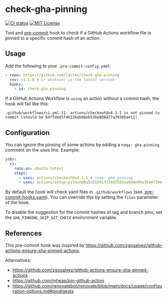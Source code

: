 # check-gha-pinning

[![CI status](https://img.shields.io/github/actions/workflow/status/lalten/check-gha-pinning/ci.yml?branch=main)](https://github.com/lalten/check-gha-pinning/actions)
[![MIT License](https://img.shields.io/github/license/lalten/check-gha-pinning)](https://github.com/lalten/check-gha-pinning/blob/main/LICENSE)

Tool and [pre-commit](https://pre-commit.com) hook to check if a GitHub Actions workflow file is pinned to a specific commit hash of an action.

## Usage

Add the following to your `.pre-commit-config.yaml`:

```yaml
- repo: https://github.com/lalten/check-gha-pinning
  rev: v1.1.0 # or whatever is the latest version
  hooks:
    - id: check-gha-pinning
```

If a GitHub Actions Workflow is `using` an action without a commit hash, the hook will fail like this:

```
.github/workflows/ci.yml:11: actions/checkout@v4.1.1 is not pinned to commit (should be b4ffde65f46336ab88eb53be808477a3936bae11)
```

## Configuration

You can ignore the pinning of some actions by adding a `noqa: gha-pinning` comment on the uses line.
Example:

```yaml
jobs:
  ci:
    runs-on: ubuntu-latest
    steps:
      - uses: actions/checkout@v4.1.1 # noqa: gha-pinning
      - uses: actions/setup-python@0a5c61591373683505ea898e09a3ea4f39ef2b9c # v5.0.0
```

By default the hook will check yaml files in `.github/workflows` (see [.pre-commit-hooks.yaml](.pre-commit-hooks.yaml)).
You can override this by setting the `files` parameter of the hook.

To disable the suggestion for the commit hashes of tag and branch pins, set the `GHA_PINNING_SKIP_GIT_CHECK` environment variable.

## References

This pre-commit hook was inspired by https://github.com/zgosalvez/github-actions-ensure-sha-pinned-actions.

Alternatives:

- https://github.com/zgosalvez/github-actions-ensure-sha-pinned-actions
- https://github.com/mheap/pin-github-action
- https://github.com/renovatebot/renovate/blob/main/docs/usage/configuration-options.md#pindigests
